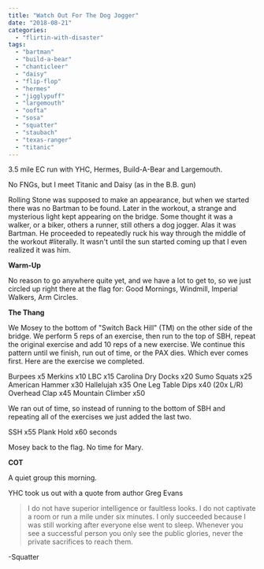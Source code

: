 ```yaml
---
title: "Watch Out For The Dog Jogger"
date: "2018-08-21"
categories: 
  - "flirtin-with-disaster"
tags: 
  - "bartman"
  - "build-a-bear"
  - "chanticleer"
  - "daisy"
  - "flip-flop"
  - "hermes"
  - "jigglypuff"
  - "largemouth"
  - "oofta"
  - "sosa"
  - "squatter"
  - "staubach"
  - "texas-ranger"
  - "titanic"
---
```


3.5 mile EC run with YHC, Hermes, Build-A-Bear and Largemouth.

No FNGs, but I meet Titanic and Daisy (as in the B.B. gun)

Rolling Stone was supposed to make an appearance, but when we started there was no Bartman to be found. Later in the workout, a strange and mysterious light kept appearing on the bridge. Some thought it was a walker, or a biker, others a runner, still others a dog jogger. Alas it was Bartman. He proceeded to repeatedly ruck his way through the middle of the workout #literally. It wasn't until the sun started coming up that I even realized it was him.

**Warm-Up**

No reason to go anywhere quite yet, and we have a lot to get to, so we just circled up right there at the flag for: Good Mornings, Windmill, Imperial Walkers, Arm Circles.

**The Thang**

We Mosey to the bottom of "Switch Back Hill" (TM) on the other side of the bridge. We perform 5 reps of an exercise, then run to the top of SBH, repeat the original exercise and add 10 reps of a new exercise. We continue this pattern until we finish, run out of time, or the PAX dies. Which ever comes first. Here are the exercise we completed.

Burpees x5 Merkins x10 LBC x15 Carolina Dry Docks x20 Sumo Squats x25 American Hammer x30 Hallelujah x35 One Leg Table Dips x40 (20x L/R) Overhead Clap x45 Mountain Climber x50

We ran out of time, so instead of running to the bottom of SBH and repeating all of the exercises we just added the last two.

SSH x55 Plank Hold x60 seconds

Mosey back to the flag. No time for Mary.

**COT**

A quiet group this morning.

YHC took us out with a quote from author Greg Evans

> I do not have superior intelligence or faultless looks. I do not captivate a room or run a mile under six minutes. I only succeeded because I was still working after everyone else went to sleep. Whenever you see a successful person you only see the public glories, never the private sacrifices to reach them. 

\-Squatter
